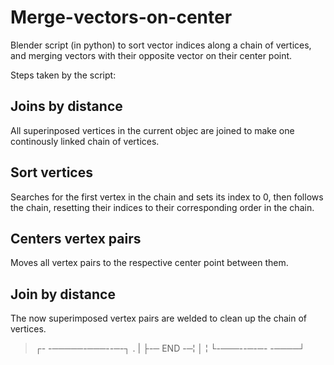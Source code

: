 # Merge-vectors-on-center
Blender script (in python) to sort vector indices along a chain of vertices, and merging vectors with their opposite vector on their center point.

Steps taken by the script:
## Joins by distance
  All superinposed vertices in the current objec are joined to
  make one continously linked chain of vertices.

## Sort vertices
  Searches for the first vertex in the chain and sets its index
  to 0, then follows the chain, resetting their indices to their
  corresponding order in the chain.

## Centers vertex pairs
  Moves all vertex pairs to the respective center point between
  them.

## Join by distance
  The now superimposed vertex pairs are welded to clean up the
  chain of vertices.

>   ┌- -─────-───--─-┐
>   .                |
>   ├-─      END   -─¦
>   │                ¦
>   └-───--─-─- -────┘
